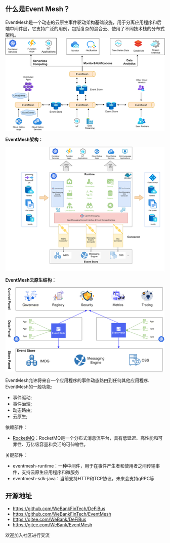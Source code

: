 ## 什么是Event Mesh？

EventMesh是一个动态的云原生事件驱动架构基础设施，用于分离应用程序和后端中间件层，它支持广泛的用例，包括复杂的混合云、使用了不同技术栈的分布式架构。
![architecture1](images/eventmesh-define.png)

**EventMesh架构：**

![architecture1](images/eventmesh-runtime.png)

**EventMesh云原生结构：**

![architecture2](images/eventmesh-panels.png)

EventMesh允许将来自一个应用程序的事件动态路由到任何其他应用程序. EventMesh的一般功能:

* 事件驱动;
* 事件治理;
* 动态路由;
* 云原生;

依赖部件：

* [RocketMQ](https://github.com/apache/rocketmq)：RocketMQ是一个分布式消息流平台，具有低延迟、高性能和可靠性、万亿级容量和灵活的可伸缩性。

关键部件：

* eventmesh-runtime：一种中间件，用于在事件产生者和使用者之间传输事件，支持云原生应用程序和微服务
* eventmesh-sdk-java：当前支持HTTP和TCP协议，未来会支持gRPC等

## 开源地址

* https://github.com/WeBankFinTech/DeFiBus
* https://github.com/WeBankFinTech/EventMesh
* https://gitee.com/WeBank/DeFiBus
* https://gitee.com/WeBank/EventMesh

欢迎加入社区进行交流
